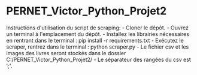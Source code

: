 # PERNET_Victor_Python_Projet2

Instructions d'utilisation du script de scraping:
    - Cloner le dépôt.
    - Ouvrez un terminal à l'emplacement du dépôt.
    - Installez les librairies nécessaires en rentrant dans le terminal :
        pip install -r requirements.txt
    - Exécutez le scraper, rentrez dans le terminal :
        python scraper.py
    - Le fichier csv et les images des livres seront stockés dans le dossier C:/PERNET_Victor_Python_Projet2/
    - Le séparateur des rangées du csv est ';'.
